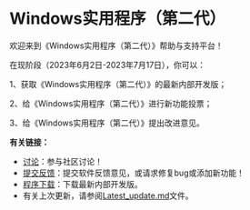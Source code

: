 # Windows实用程序（第二代）
欢迎来到《Windows实用程序（第二代）》帮助与支持平台！

在现阶段（2023年6月2日-2023年7月17日），你可以：

1、获取《Windows实用程序（第二代）》的最新内部开发版；

2、给《Windows实用程序（第二代）》进行新功能投票；

3、给《Windows实用程序（第二代）》提出改进意见。

**有关链接：**
- [讨论](https://github.com/TyphoonCorporation/Windows-Useful-Tool-Second-Edition/discussions)：参与社区讨论！
- [提交反馈](https://github.com/TyphoonCorporation/Windows-Useful-Tool-Second-Edition/issues)：提交软件反馈意见，或请求修复bug或添加新功能！
- [程序下载](https://windows-useful-tools-development-center.fandom.com/zh/wiki/%E4%B8%8B%E8%BD%BD%E9%A1%B5)：下载最新内部开发版。
- 有关上次更新，请参阅[Latest_update.md](https://github.com/TyphoonCorporation/Windows-Useful-Tool-Second-Edition/blob/main/Latest_update.md)文件。
